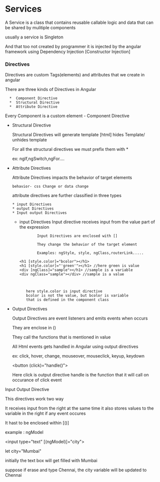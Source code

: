 # Services 

   A Service is a class that contains reusable callable logic and data
   that can be shared by mulitiple components

   usually a service is Singleton

   And that too not created by programmer it is injected by the angular framework
   using Dependency Injection [Constructor Injection]


### Directives

Directives are custom Tags(elements) and attributes that we
create in angular

There are three kinds of Directives in Angular
    
      *  Component Directive
      *  Structural Directive
      *  Attribute Directive

Every Component is a custom element - Component Directive

* Structural Directive

     Structural Directives will generate template [html]
     hides Template/ unhides template
    
     For all the structural directives we must prefix them with *

     ex: ngIf,ngSwitch,ngFor....


* Attribute Directives

     Attribute Directives  impacts the behavior of target elements

      behavior- css Change or data change

     attribute directives are further classified in three types
      
      * input Directives
      * output Directives
      * Input output Directives

  * input Directives
                Input directive receives input from the value part of the
                expression

                Input Directives are enclosed with []

                They change the behavior of the target element

                Examples: ngStyle, style, ngClass,routerLink.....

        <h1 [style.color]="bcolor"></h1>
        <h1 [style.color]="'green'"></h1> //here green is value
        <div [ngClass]="sample"></h1> //sample is a variable
        <div ngClass="sample"></div> //sample is a value



           here style.color is input directive
           bcolor is not the value, but bcolor is variable
           that is defined in the component class

* Output Directives
 
    Output Directives are event listeners and emits events when occurs
    
    They are enclose in ()

    They call the functions that is mentioned in value

    All Html events gets handled in Angular using output directives

    ex: click, hover, change, mouseover, mouseclick, keyup, keydown

    <button (click)="handle()"></button>

    Here click is output directive
      handle is the function that it will call on occurance of click event

Input Output Directive

  This directives work two way

  It receives input from the right at the same time
  it also stores values to the variable in the right 
  if any event occures

 It hast to be enclosed within [()]

  example : ngModel

  <input type="text" [(ngModel)]="city">

  let city="Mumbai"

  initially the text box will get filled with Mumbai

  suppose if erase and type Chennai, the city variable will be updated to Chennai